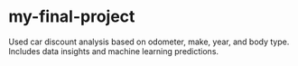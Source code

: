# my-final-project
Used car discount analysis based on odometer, make, year, and body type. Includes data insights and machine learning predictions.
